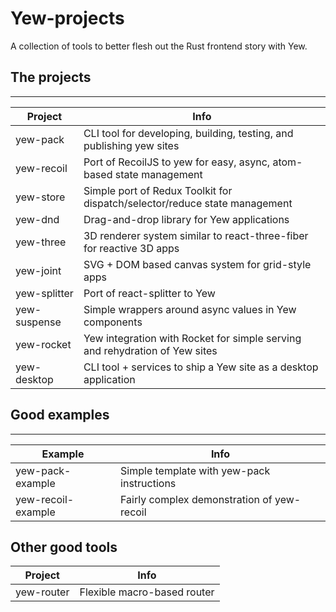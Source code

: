 # Yew-projects

A collection of tools to better flesh out the Rust frontend story with Yew.

## The projects
----

| Project      | Info                                                                        |
| ------------ | --------------------------------------------------------------------------- |
| yew-pack     | CLI tool for developing, building, testing, and publishing yew sites        |
| yew-recoil   | Port of RecoilJS to yew for easy, async, atom-based state management        |
| yew-store    | Simple port of Redux Toolkit for dispatch/selector/reduce state management  |
| yew-dnd      | Drag-and-drop library for Yew applications                                  |
| yew-three    | 3D renderer system similar to react-three-fiber for reactive 3D apps        |
| yew-joint    | SVG + DOM based canvas system for grid-style apps                           |
| yew-splitter | Port of react-splitter to Yew                                               |
| yew-suspense | Simple wrappers around async values in Yew components                       |
| yew-rocket   | Yew integration with Rocket for simple serving and rehydration of Yew sites |
| yew-desktop  | CLI tool + services to ship a Yew site as a desktop application             |


## Good examples
----

| Example            | Info                                       |
| ------------------ | ------------------------------------------ |
| yew-pack-example   | Simple template with yew-pack instructions |
| yew-recoil-example | Fairly complex demonstration of yew-recoil |


## Other good tools

| Project    | Info                        |
| ---------- | --------------------------- |
| yew-router | Flexible macro-based router |
